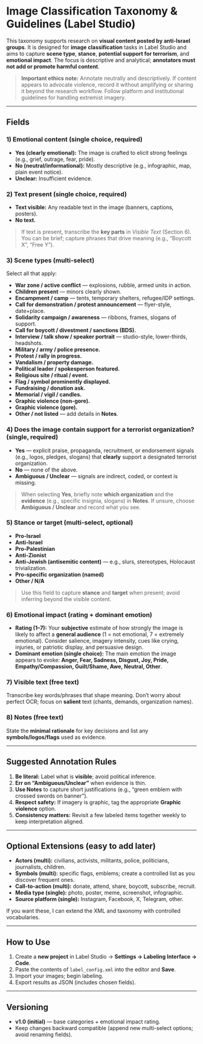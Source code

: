 # Image Classification Taxonomy & Guidelines (Label Studio)

This taxonomy supports research on **visual content posted by anti-Israel groups**. It is designed for **image classification** tasks in Label Studio and aims to capture **scene type**, **stance**, **potential support for terrorism**, and **emotional impact**. The focus is descriptive and analytical; **annotators must not add or promote harmful content**.

> **Important ethics note:** Annotate neutrally and descriptively. If content appears to advocate violence, record it without amplifying or sharing it beyond the research workflow. Follow platform and institutional guidelines for handling extremist imagery.

---

## Fields

### 1) Emotional content (single choice, required)
- **Yes (clearly emotional):** The image is crafted to elicit strong feelings (e.g., grief, outrage, fear, pride).  
- **No (neutral/informational):** Mostly descriptive (e.g., infographic, map, plain event notice).  
- **Unclear:** Insufficient evidence.

### 2) Text present (single choice, required)
- **Text visible:** Any readable text in the image (banners, captions, posters).
- **No text.**

> If text is present, transcribe the **key parts** in _Visible Text_ (Section 6). You can be brief; capture phrases that drive meaning (e.g., “Boycott X”, “Free Y”).

### 3) Scene types (multi-select)
Select all that apply:
- **War zone / active conflict** — explosions, rubble, armed units in action.
- **Children present** — minors clearly shown.
- **Encampment / camp** — tents, temporary shelters, refugee/IDP settings.
- **Call for demonstration / protest announcement** — flyer-style, date+place.
- **Solidarity campaign / awareness** — ribbons, frames, slogans of support.
- **Call for boycott / divestment / sanctions (BDS).**
- **Interview / talk show / speaker portrait** — studio-style, lower-thirds, headshots.
- **Military / army / police presence.**
- **Protest / rally in progress.**
- **Vandalism / property damage.**
- **Political leader / spokesperson featured.**
- **Religious site / ritual / event.**
- **Flag / symbol prominently displayed.**
- **Fundraising / donation ask.**
- **Memorial / vigil / candles.**
- **Graphic violence (non-gore).**
- **Graphic violence (gore).**
- **Other / not listed** — add details in **Notes**.

### 4) Does the image contain **support for a terrorist organization**? (single, required)
- **Yes** — explicit praise, propaganda, recruitment, or endorsement signals (e.g., logos, pledges, slogans) that **clearly** support a designated terrorist organization.
- **No** — none of the above.
- **Ambiguous / Unclear** — signals are indirect, coded, or context is missing.

> When selecting **Yes**, briefly note **which organization** and the **evidence** (e.g., specific insignia, slogans) in **Notes**. If unsure, choose **Ambiguous / Unclear** and record what you see.

### 5) Stance or target (multi-select, optional)
- **Pro-Israel**
- **Anti-Israel**
- **Pro-Palestinian**
- **Anti-Zionist**
- **Anti-Jewish (antisemitic content)** — e.g., slurs, stereotypes, Holocaust trivialization.
- **Pro-specific organization (named)**
- **Other / N/A**

> Use this field to capture **stance** and **target** when present; avoid inferring beyond the visible content.

### 6) Emotional impact (rating + dominant emotion)
- **Rating (1–7):** Your **subjective** estimate of how strongly the image is likely to affect a **general audience** (1 = not emotional, 7 = extremely emotional). Consider salience, imagery intensity, cues like crying, injuries, or patriotic display, and persuasive design.
- **Dominant emotion (single choice):** The main emotion the image appears to evoke: **Anger, Fear, Sadness, Disgust, Joy, Pride, Empathy/Compassion, Guilt/Shame, Awe, Neutral, Other**.

### 7) Visible text (free text)
Transcribe key words/phrases that shape meaning. Don’t worry about perfect OCR; focus on **salient** text (chants, demands, organization names).

### 8) Notes (free text)
State the **minimal rationale** for key decisions and list any **symbols/logos/flags** used as evidence.

---

## Suggested Annotation Rules

1. **Be literal:** Label what is **visible**; avoid political inference.  
2. **Err on “Ambiguous/Unclear”** when evidence is thin.  
3. **Use Notes** to capture short justifications (e.g., “green emblem with crossed swords on banner”).  
4. **Respect safety:** If imagery is graphic, tag the appropriate **Graphic violence** option.  
5. **Consistency matters:** Revisit a few labeled items together weekly to keep interpretation aligned.

---

## Optional Extensions (easy to add later)

- **Actors (multi):** civilians, activists, militants, police, politicians, journalists, children.  
- **Symbols (multi):** specific flags, emblems; create a controlled list as you discover frequent ones.  
- **Call-to-action (multi):** donate, attend, share, boycott, subscribe, recruit.  
- **Media type (single):** photo, poster, meme, screenshot, infographic.  
- **Source platform (single):** Instagram, Facebook, X, Telegram, other.  

If you want these, I can extend the XML and taxonomy with controlled vocabularies.

---

## How to Use

1. Create a **new project** in Label Studio → **Settings → Labeling Interface → Code**.  
2. Paste the contents of `label_config.xml` into the editor and **Save**.  
3. Import your images; begin labeling.  
4. Export results as JSON (includes chosen fields).

---

## Versioning

- **v1.0 (initial)** — base categories + emotional impact rating.
- Keep changes backward compatible (append new multi-select options; avoid renaming fields).

